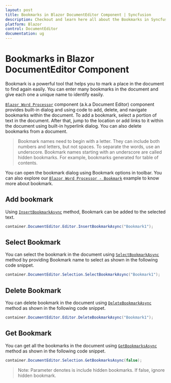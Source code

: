```yaml
---
layout: post
title: Bookmarks in Blazor DocumentEditor Component | Syncfusion
description: Checkout and learn here all about the Bookmarks in Syncfusion Blazor DocumentEditor component and more.
platform: Blazor
control: DocumentEditor
documentation: ug
---
```


# Bookmarks in Blazor DocumentEditor Component

Bookmark is a powerful tool that helps you to mark a place in the document to find again easily. You can enter many bookmarks in the document and give each one a unique name to identify easily.

[`Blazor Word Processor`](https://www.syncfusion.com/blazor-components/blazor-word-processor) component (a.k.a Document Editor) component provides built-in dialog and using code to add, delete, and navigate bookmarks within the document. To add a bookmark, select a portion of text in the document. After that, jump to the location or add links to it within the document using built-in hyperlink dialog. You can also delete bookmarks from a document.

>Bookmark names need to begin with a letter. They can include both numbers and letters, but not spaces. To separate the words, use an underscore.
>Bookmark names starting with an underscore are called hidden bookmarks. For example, bookmarks generated for table of contents.

You can open the bookmark dialog using Bookmark options in toolbar. You can also explore our [`Blazor Word Processor - Bookmark`](https://blazor.syncfusion.com/demos/document-editor/hyperlinks-and-bookmarks) example to know more about bookmark.


## Add bookmark

Using [`InsertBookmarkAsync`](https://help.syncfusion.com/cr/blazor/Syncfusion.Blazor.DocumentEditor.EditorModule.html#Syncfusion_Blazor_DocumentEditor_EditorModule_InsertBookmarkAsync_System_String_) method, Bookmark can be added to the selected text.

```csharp
container.DocumentEditor.Editor.InsertBookmarkAsync("Bookmark1");
```

## Select Bookmark

You can select the bookmark in the document using [`SelectBookmarkAsync`](https://help.syncfusion.com/cr/blazor/Syncfusion.Blazor.DocumentEditor.SelectionModule.html#Syncfusion_Blazor_DocumentEditor_SelectionModule_SelectBookmarkAsync_System_String_) method by providing Bookmark name to select as shown in the following code snippet.

```csharp
container.DocumentEditor.Selection.SelectBookmarkAsync("Bookmark1");
```

## Delete Bookmark

You can delete bookmark in the document using [`DeleteBookmarkAsync`](https://help.syncfusion.com/cr/blazor/Syncfusion.Blazor.DocumentEditor.EditorModule.html#Syncfusion_Blazor_DocumentEditor_EditorModule_DeleteBookmarkAsync_System_String_) method as shown in the following code snippet.

```csharp
container.DocumentEditor.Editor.DeleteBookmarkAsync("Bookmark1");
```

## Get Bookmark

You can get all the bookmarks in the document using [`GetBookmarksAsync`](https://help.syncfusion.com/cr/blazor/Syncfusion.Blazor.DocumentEditor.SelectionModule.html#Syncfusion_Blazor_DocumentEditor_SelectionModule_GetBookmarksAsync_System_Boolean_) method as shown in the following code snippet.

```csharp
container.DocumentEditor.Selection.GetBookmarksAsync(false);
```

>Note: Parameter denotes is include hidden bookmarks. If false, ignore hidden bookmark.